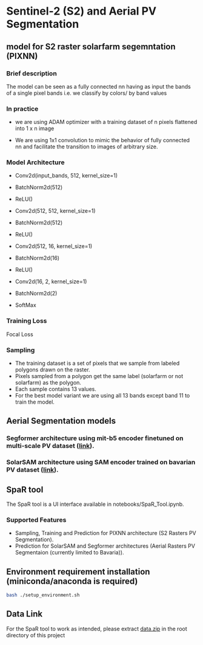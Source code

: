 #  Sentinel-2 (S2) and Aerial PV Segmentation
## model for S2 raster solarfarm segemntation (PIXNN)
### Brief description
The model can be seen as a fully connected nn having as input the bands of a single pixel bands i.e. we classify by colors/ by band values


### In practice

* we are using ADAM optimizer with a training dataset of n pixels flattened into 1 x n image

* We are using 1x1 convolution to mimic the behavior of fully connected nn and facilitate the transition to images of arbitrary size. 
 

### Model Architecture

 
 

* Conv2d(input_bands, 512, kernel_size=1)

* BatchNorm2d(512)

* ReLU()
 

* Conv2d(512, 512, kernel_size=1)

* BatchNorm2d(512)

* ReLU()

 

* Conv2d(512, 16, kernel_size=1)

* BatchNorm2d(16)

* ReLU()



* Conv2d(16, 2, kernel_size=1)

* BatchNorm2d(2)
 
* SoftMax 

 
 

### Training Loss
Focal Loss 

 
 

### Sampling

* The training dataset is a set of pixels that we sample from labeled polygons drawn on the raster. 
* Pixels sampled from a polygon get the same label (solarfarm or not solarfarm) as the polygon. 
* Each sample contains 13 values.
* For the best model variant we are using all 13 bands except band 11 to train the model.

## Aerial Segmentation models
### Segformer architecture using mit-b5 encoder finetuned on multi-scale PV dataset ([link](https://huggingface.co/docs/transformers/en/model_doc/segformer)).
### SolarSAM architecture using SAM encoder trained on bavarian PV dataset ([link](https://ieeexplore.ieee.org/document/10738071)).
## SpaR tool
The SpaR tool is a UI interface available in notebooks/SpaR_Tool.ipynb.
### Supported Features
* Sampling, Training and Prediction for PIXNN architecture (S2 Rasters PV Segmentation).
* Prediction for SolarSAM and Segformer architectures (Aerial Rasters PV Segmentaion (currently limited to Bavaria)).
## Environment requirement installation (miniconda/anaconda is required)
```bash
bash ./setup_environment.sh
```
## Data Link
For the SpaR tool to work as intended, please extract [data.zip](https://drive.google.com/file/d/1a3qTBY3jtcjc_LGzrPugM4NP7biVplur/view?usp=drive_link) in the root directory of this project
